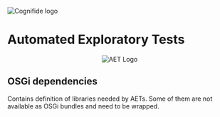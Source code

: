 ![Cognifide logo](http://cognifide.github.io/images/cognifide-logo.png)

# Automated Exploratory Tests
<p align="center">
  <img src="https://github.com/Cognifide/aet/blob/update-readme-files/misc/img/aet-logo-black.png?raw=true" alt="AET Logo"/>
</p>

## OSGi dependencies

Contains definition of libraries needed by AETs.
Some of them are not available as OSGi bundles and need to be wrapped.

